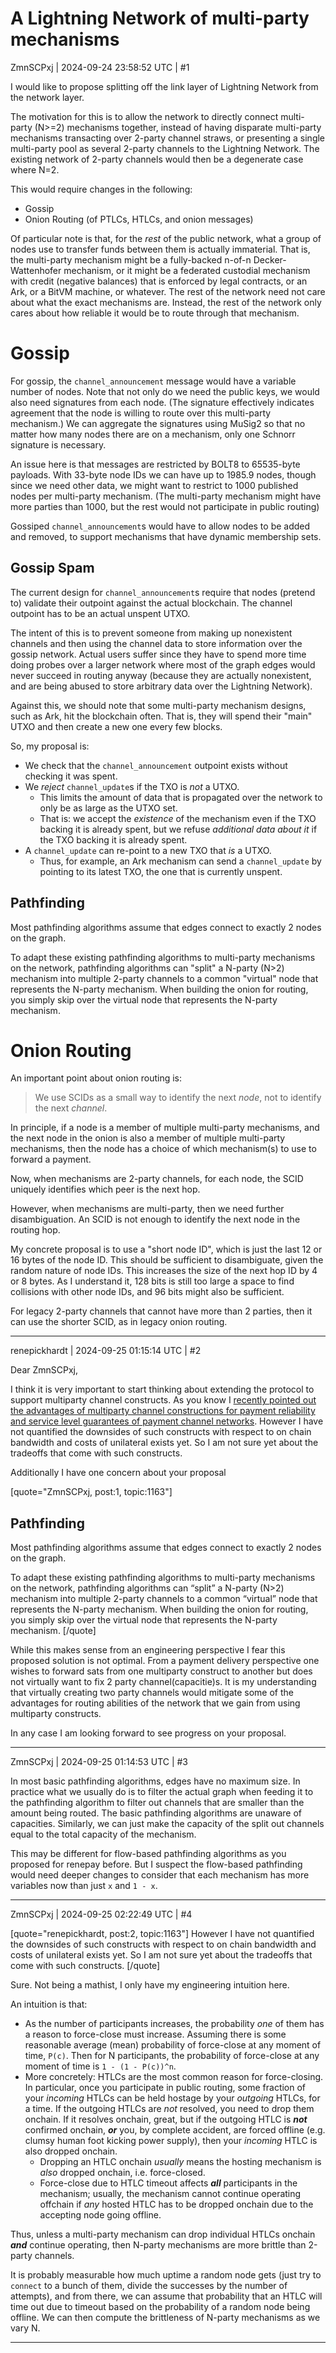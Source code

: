 # A Lightning Network of multi-party mechanisms

ZmnSCPxj | 2024-09-24 23:58:52 UTC | #1

I would like to propose splitting off the link layer
of Lightning Network from the network layer.

The motivation for this is to allow the network to
directly connect multi-party (N>=2) mechanisms together,
instead of having disparate multi-party mechanisms
transacting over 2-party channel straws, or presenting
a single multi-party pool as several 2-party channels
to the Lightning Network.
The existing network of 2-party channels would then be
a degenerate case where N=2.

This would require changes in the following:

* Gossip
* Onion Routing (of PTLCs, HTLCs, and onion messages)

Of particular note is that, for the *rest* of the
public network, what a group of nodes use to transfer
funds between them is actually immaterial.
That is, the multi-party mechanism might be a
fully-backed n-of-n Decker-Wattenhofer mechanism, or it
might be a federated custodial mechanism with credit
(negative balances) that is enforced by legal contracts,
or an Ark, or a BitVM machine, or whatever.
The rest of the network need not care about what the
exact mechanisms are.
Instead, the rest of the network only cares about how
reliable it would be to route through that mechanism.

Gossip
======

For gossip, the `channel_announcement` message would
have a variable number of nodes.
Note that not only do we need the public keys, we
would also need signatures from each node.
(The signature effectively indicates agreement that
the node is willing to route over this multi-party
mechanism.)
We can aggregate the signatures using MuSig2 so that
no matter how many nodes there are on a mechanism,
only one Schnorr signature is necessary.

An issue here is that messages are restricted by
BOLT8 to 65535-byte payloads.
With 33-byte node IDs we can have up to 1985.9 nodes,
though since we need other data, we might want to
restrict to 1000 published nodes per multi-party
mechanism.
(The multi-party mechanism might have more parties
than 1000, but the rest would not participate in
public routing)

Gossiped `channel_announcement`s would have to allow
nodes to be added and removed, to support mechanisms
that have dynamic membership sets.

Gossip Spam
-----------

The current design for `channel_announcement`s require
that nodes (pretend to) validate their outpoint against
the actual blockchain.
The channel outpoint has to be an actual unspent UTXO.

The intent of this is to prevent someone from making
up nonexistent channels and then using the channel data
to store information over the gossip network.
Actual users suffer since they have to spend more time
doing probes over a larger network where most of the
graph edges would never succeed in routing anyway
(because they are actually nonexistent, and are being
abused to store arbitrary data over the Lightning
Network).

Against this, we should note that some multi-party
mechanism designs, such as Ark, hit the blockchain
often.
That is, they will spend their "main" UTXO and then
create a new one every few blocks.

So, my proposal is:

* We check that the `channel_announcement` outpoint
  exists without checking it was spent.
* We *reject* `channel_update`s if the TXO is *not* a
  UTXO.
  - This limits the amount of data that is propagated
    over the network to only be as large as the UTXO
    set.
  - That is: we accept the *existence* of the mechanism
    even if the TXO backing it is already spent, but
    we refuse *additional data about it* if the TXO
    backing it is already spent.
* A `channel_update` can re-point to a new TXO that
  *is* a UTXO.
  - Thus, for example, an Ark mechanism can send a
    `channel_update` by pointing to its latest TXO,
    the one that is currently unspent.

Pathfinding
-----------

Most pathfinding algorithms assume that edges
connect to exactly 2 nodes on the graph.

To adapt these existing pathfinding algorithms to
multi-party mechanisms on the network,
pathfinding algorithms can "split" a N-party (N>2)
mechanism into multiple 2-party channels to a
common "virtual" node that represents the N-party
mechanism.
When building the onion for routing, you simply
skip over the virtual node that represents the
N-party mechanism.

Onion Routing
=============

An important point about onion routing is:

> We use SCIDs as a small way to identify the next
> *node*, not to identify the next *channel*.

In principle, if a node is a member of multiple
multi-party mechanisms, and the next node in the
onion is also a member of multiple multi-party
mechanisms, then the node has a choice of which
mechanism(s) to use to forward a payment.

Now, when mechanisms are 2-party channels, for each
node, the SCID uniquely identifies which peer is
the next hop.

However, when mechanisms are multi-party, then we
need further disambiguation.
An SCID is not enough to identify the next node in
the routing hop.

My concrete proposal is to use a "short node ID",
which is just the last 12 or 16 bytes of the node ID.
This should be sufficient to disambiguate, given
the random nature of node IDs.
This increases the size of the next hop ID by 4 or 8
bytes.
As I understand it, 128 bits is still too large a
space to find collisions with other node IDs, and 96
bits might also be sufficient.

For legacy 2-party channels that cannot have more
than 2 parties, then it can use the shorter SCID, as
in legacy onion routing.

-------------------------

renepickhardt | 2024-09-25 01:15:14 UTC | #2

Dear ZmnSCPxj,

I think it is very important to start thinking about extending the protocol to support multiparty channel constructs. As you know I [recently pointed out the advantages of multiparty channel constructions for payment reliability and service level guarantees of payment channel networks](https://github.com/renepickhardt/Lightning-Network-Limitations/blob/305db330c96dc751f0615d9abb096b12b8a6191f/Limits%20of%20two%20party%20channels/paper/a%20mathematical%20theory%20of%20payment%20channel%20networks.pdf). However I have not quantified the downsides of such constructs with respect to on chain bandwidth and costs of unilateral exists yet. So I am not sure yet about the tradeoffs that come with such constructs.

Additionally I have one concern about your proposal

[quote="ZmnSCPxj, post:1, topic:1163"]
## Pathfinding

Most pathfinding algorithms assume that edges connect to exactly 2 nodes on the graph.

To adapt these existing pathfinding algorithms to multi-party mechanisms on the network, pathfinding algorithms can “split” a N-party (N>2) mechanism into multiple 2-party channels to a common “virtual” node that represents the N-party mechanism. When building the onion for routing, you simply skip over the virtual node that represents the N-party mechanism.
[/quote]

While this makes sense from an engineering perspective I fear this proposed solution is not optimal. From a payment delivery perspective one wishes to forward sats from one multiparty construct to another but does not virtually want to fix 2 party channel(capacitie)s. It is my understanding that virtually creating two party channels would mitigate some of the advantages for routing abilities of the network that we gain from using multiparty constructs.

In any case I am looking forward to see progress on your proposal.

-------------------------

ZmnSCPxj | 2024-09-25 01:14:53 UTC | #3

In most basic pathfinding algorithms, edges have no maximum size. In practice what we usually do is to filter the actual graph when feeding it to the pathfinding algorithm to filter out channels that are smaller than the amount being routed.  The basic pathfinding algorithms are unaware of capacities.  Similarly, we can just make the capacity of the split out channels equal to the total capacity of the mechanism.

This may be different for flow-based pathfinding algorithms as you proposed for renepay before. But I suspect the flow-based pathfinding would need deeper changes to consider that each mechanism has more variables now than just `x` and `1 - x`.

-------------------------

ZmnSCPxj | 2024-09-25 02:22:49 UTC | #4

[quote="renepickhardt, post:2, topic:1163"]
However I have not quantified the downsides of such constructs with respect to on chain bandwidth and costs of unilateral exists yet. So I am not sure yet about the tradeoffs that come with such constructs.
[/quote]

Sure. Not being a mathist, I only have my engineering intuition here.

An intuition is that:

* As the number of participants increases, the probability *one* of them has a reason to force-close must increase. Assuming there is some reasonable average (mean) probability of force-close at any moment of time, `P(c)`. Then for N participants, the probability of force-close at any moment of time is `1 - (1 - P(c))^n`.
* More concretely: HTLCs are the most common reason for force-closing. In particular, once you participate in public routing, some fraction of your *incoming* HTLCs can be held hostage by your *outgoing* HTLCs, for a time.  If the outgoing HTLCs are *not* resolved, you need to drop them onchain.  If it resolves onchain, great, but if the outgoing HTLC is ***not*** confirmed onchain, ***or*** you, by complete accident, are forced offline (e.g. clumsy human foot kicking power supply), then your *incoming* HTLC is also dropped onchain.
  * Dropping an HTLC onchain *usually* means the hosting mechanism is *also* dropped onchain, i.e. force-closed.
  * Force-close due to HTLC timeout affects ***all*** participants in the mechanism; usually, the mechanism cannot continue operating offchain if *any* hosted HTLC has to be dropped onchain due to the accepting node going offline.

Thus, unless a multi-party mechanism can drop individual HTLCs onchain ***and*** continue operating, then N-party mechanisms are more brittle than 2-party channels.

It is probably measurable how much uptime a random node gets (just try to `connect` to a bunch of them, divide the successes by the number of attempts), and from there, we can assume that probability that an HTLC will time out due to timeout based on the probability of a random node being offline.  We can then compute the brittleness of N-party mechanisms as we vary N.

-------------------------

